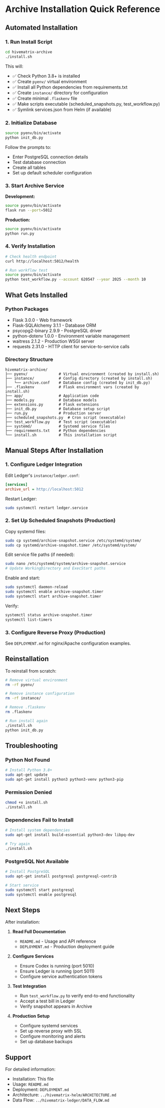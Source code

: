 # Archive Installation Quick Reference

## Automated Installation

### 1. Run Install Script
```bash
cd hivematrix-archive
./install.sh
```

This will:
- ✅ Check Python 3.8+ is installed
- ✅ Create `pyenv/` virtual environment
- ✅ Install all Python dependencies from requirements.txt
- ✅ Create `instance/` directory for configuration
- ✅ Create minimal `.flaskenv` file
- ✅ Make scripts executable (scheduled_snapshots.py, test_workflow.py)
- ✅ Symlink services.json from Helm (if available)

### 2. Initialize Database
```bash
source pyenv/bin/activate
python init_db.py
```

Follow the prompts to:
- Enter PostgreSQL connection details
- Test database connection
- Create all tables
- Set up default scheduler configuration

### 3. Start Archive Service

**Development:**
```bash
source pyenv/bin/activate
flask run --port=5012
```

**Production:**
```bash
source pyenv/bin/activate
python run.py
```

### 4. Verify Installation
```bash
# Check health endpoint
curl http://localhost:5012/health

# Run workflow test
source pyenv/bin/activate
python test_workflow.py --account 620547 --year 2025 --month 10
```

## What Gets Installed

### Python Packages
- Flask 3.0.0 - Web framework
- Flask-SQLAlchemy 3.1.1 - Database ORM
- psycopg2-binary 2.9.9 - PostgreSQL driver
- python-dotenv 1.0.0 - Environment variable management
- waitress 2.1.2 - Production WSGI server
- requests 2.31.0 - HTTP client for service-to-service calls

### Directory Structure
```
hivematrix-archive/
├── pyenv/              # Virtual environment (created by install.sh)
├── instance/           # Config directory (created by install.sh)
│   └── archive.conf    # Database config (created by init_db.py)
├── .flaskenv           # Flask environment vars (created by install.sh)
├── app/                # Application code
├── models.py           # Database models
├── extensions.py       # Flask extensions
├── init_db.py          # Database setup script
├── run.py              # Production server
├── scheduled_snapshots.py  # Cron script (executable)
├── test_workflow.py    # Test script (executable)
├── systemd/            # Systemd service files
├── requirements.txt    # Python dependencies
└── install.sh          # This installation script
```

## Manual Steps After Installation

### 1. Configure Ledger Integration
Edit Ledger's `instance/ledger.conf`:
```ini
[services]
archive_url = http://localhost:5012
```

Restart Ledger:
```bash
sudo systemctl restart ledger.service
```

### 2. Set Up Scheduled Snapshots (Production)

Copy systemd files:
```bash
sudo cp systemd/archive-snapshot.service /etc/systemd/system/
sudo cp systemd/archive-snapshot.timer /etc/systemd/system/
```

Edit service file paths (if needed):
```bash
sudo nano /etc/systemd/system/archive-snapshot.service
# Update WorkingDirectory and ExecStart paths
```

Enable and start:
```bash
sudo systemctl daemon-reload
sudo systemctl enable archive-snapshot.timer
sudo systemctl start archive-snapshot.timer
```

Verify:
```bash
systemctl status archive-snapshot.timer
systemctl list-timers
```

### 3. Configure Reverse Proxy (Production)

See `DEPLOYMENT.md` for nginx/Apache configuration examples.

## Reinstallation

To reinstall from scratch:

```bash
# Remove virtual environment
rm -rf pyenv/

# Remove instance configuration
rm -rf instance/

# Remove .flaskenv
rm .flaskenv

# Run install again
./install.sh
python init_db.py
```

## Troubleshooting

### Python Not Found
```bash
# Install Python 3.8+
sudo apt-get update
sudo apt-get install python3 python3-venv python3-pip
```

### Permission Denied
```bash
chmod +x install.sh
./install.sh
```

### Dependencies Fail to Install
```bash
# Install system dependencies
sudo apt-get install build-essential python3-dev libpq-dev

# Try again
./install.sh
```

### PostgreSQL Not Available
```bash
# Install PostgreSQL
sudo apt-get install postgresql postgresql-contrib

# Start service
sudo systemctl start postgresql
sudo systemctl enable postgresql
```

## Next Steps

After installation:

1. **Read Full Documentation**
   - `README.md` - Usage and API reference
   - `DEPLOYMENT.md` - Production deployment guide

2. **Configure Services**
   - Ensure Codex is running (port 5010)
   - Ensure Ledger is running (port 5011)
   - Configure service authentication tokens

3. **Test Integration**
   - Run `test_workflow.py` to verify end-to-end functionality
   - Accept a test bill in Ledger
   - Verify snapshot appears in Archive

4. **Production Setup**
   - Configure systemd services
   - Set up reverse proxy with SSL
   - Configure monitoring and alerts
   - Set up database backups

## Support

For detailed information:
- Installation: This file
- Usage: `README.md`
- Deployment: `DEPLOYMENT.md`
- Architecture: `../hivematrix-helm/ARCHITECTURE.md`
- Data Flow: `../hivematrix-ledger/DATA_FLOW.md`
